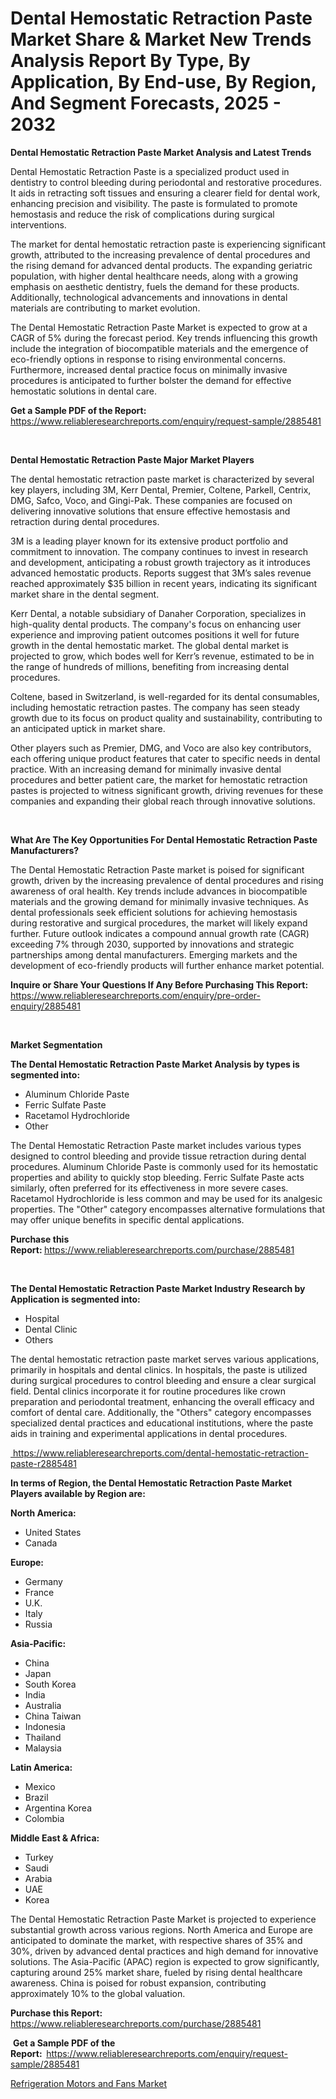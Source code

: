 <p><h1>Dental Hemostatic Retraction Paste Market Share & Market New Trends Analysis Report By Type, By Application, By End-use, By Region, And Segment Forecasts, 2025 - 2032</h1></p><p><strong>Dental Hemostatic Retraction Paste Market Analysis and Latest Trends</strong></p>
<p><p>Dental Hemostatic Retraction Paste is a specialized product used in dentistry to control bleeding during periodontal and restorative procedures. It aids in retracting soft tissues and ensuring a clearer field for dental work, enhancing precision and visibility. The paste is formulated to promote hemostasis and reduce the risk of complications during surgical interventions.</p><p>The market for dental hemostatic retraction paste is experiencing significant growth, attributed to the increasing prevalence of dental procedures and the rising demand for advanced dental products. The expanding geriatric population, with higher dental healthcare needs, along with a growing emphasis on aesthetic dentistry, fuels the demand for these products. Additionally, technological advancements and innovations in dental materials are contributing to market evolution.</p><p>The Dental Hemostatic Retraction Paste Market is expected to grow at a CAGR of 5% during the forecast period. Key trends influencing this growth include the integration of biocompatible materials and the emergence of eco-friendly options in response to rising environmental concerns. Furthermore, increased dental practice focus on minimally invasive procedures is anticipated to further bolster the demand for effective hemostatic solutions in dental care.</p></p>
<p><strong>Get a Sample PDF of the Report:&nbsp;</strong> <a href="https://www.reliableresearchreports.com/enquiry/request-sample/2885481?utm_campaign=2267&utm_medium=2&utm_source=Github&utm_content=ia&utm_term=13032025&utm_id=dental-hemostatic-retraction-paste">https://www.reliableresearchreports.com/enquiry/request-sample/2885481</a></p>
<p>&nbsp;</p>
<p><strong>Dental Hemostatic Retraction Paste Major Market Players</strong></p>
<p><p>The dental hemostatic retraction paste market is characterized by several key players, including 3M, Kerr Dental, Premier, Coltene, Parkell, Centrix, DMG, Safco, Voco, and Gingi-Pak. These companies are focused on delivering innovative solutions that ensure effective hemostasis and retraction during dental procedures.</p><p>3M is a leading player known for its extensive product portfolio and commitment to innovation. The company continues to invest in research and development, anticipating a robust growth trajectory as it introduces advanced hemostatic products. Reports suggest that 3M’s sales revenue reached approximately $35 billion in recent years, indicating its significant market share in the dental segment.</p><p>Kerr Dental, a notable subsidiary of Danaher Corporation, specializes in high-quality dental products. The company's focus on enhancing user experience and improving patient outcomes positions it well for future growth in the dental hemostatic market. The global dental market is projected to grow, which bodes well for Kerr’s revenue, estimated to be in the range of hundreds of millions, benefiting from increasing dental procedures.</p><p>Coltene, based in Switzerland, is well-regarded for its dental consumables, including hemostatic retraction pastes. The company has seen steady growth due to its focus on product quality and sustainability, contributing to an anticipated uptick in market share.</p><p>Other players such as Premier, DMG, and Voco are also key contributors, each offering unique product features that cater to specific needs in dental practice. With an increasing demand for minimally invasive dental procedures and better patient care, the market for hemostatic retraction pastes is projected to witness significant growth, driving revenues for these companies and expanding their global reach through innovative solutions.</p></p>
<p>&nbsp;</p>
<p><strong>What Are The Key Opportunities For Dental Hemostatic Retraction Paste Manufacturers?</strong></p>
<p><p>The Dental Hemostatic Retraction Paste market is poised for significant growth, driven by the increasing prevalence of dental procedures and rising awareness of oral health. Key trends include advances in biocompatible materials and the growing demand for minimally invasive techniques. As dental professionals seek efficient solutions for achieving hemostasis during restorative and surgical procedures, the market will likely expand further. Future outlook indicates a compound annual growth rate (CAGR) exceeding 7% through 2030, supported by innovations and strategic partnerships among dental manufacturers. Emerging markets and the development of eco-friendly products will further enhance market potential.</p></p>
<p><strong>Inquire or Share Your Questions If Any Before Purchasing This Report:</strong> <a href="https://www.reliableresearchreports.com/enquiry/pre-order-enquiry/2885481?utm_campaign=2267&utm_medium=2&utm_source=Github&utm_content=ia&utm_term=13032025&utm_id=dental-hemostatic-retraction-paste">https://www.reliableresearchreports.com/enquiry/pre-order-enquiry/2885481</a></p>
<p>&nbsp;</p>
<p><strong>Market Segmentation</strong></p>
<p><strong>The Dental Hemostatic Retraction Paste Market Analysis by types is segmented into:</strong></p>
<p><ul><li>Aluminum Chloride Paste</li><li>Ferric Sulfate Paste</li><li>Racetamol Hydrochloride</li><li>Other</li></ul></p>
<p><p>The Dental Hemostatic Retraction Paste market includes various types designed to control bleeding and provide tissue retraction during dental procedures. Aluminum Chloride Paste is commonly used for its hemostatic properties and ability to quickly stop bleeding. Ferric Sulfate Paste acts similarly, often preferred for its effectiveness in more severe cases. Racetamol Hydrochloride is less common and may be used for its analgesic properties. The "Other" category encompasses alternative formulations that may offer unique benefits in specific dental applications.</p></p>
<p><strong>Purchase this Report:&nbsp;</strong><a href="https://www.reliableresearchreports.com/purchase/2885481?utm_campaign=2267&utm_medium=2&utm_source=Github&utm_content=ia&utm_term=13032025&utm_id=dental-hemostatic-retraction-paste">https://www.reliableresearchreports.com/purchase/2885481</a></p>
<p>&nbsp;</p>
<p><strong>The Dental Hemostatic Retraction Paste Market Industry Research by Application is segmented into:</strong></p>
<p><ul><li>Hospital</li><li>Dental Clinic</li><li>Others</li></ul></p>
<p><p>The dental hemostatic retraction paste market serves various applications, primarily in hospitals and dental clinics. In hospitals, the paste is utilized during surgical procedures to control bleeding and ensure a clear surgical field. Dental clinics incorporate it for routine procedures like crown preparation and periodontal treatment, enhancing the overall efficacy and comfort of dental care. Additionally, the "Others" category encompasses specialized dental practices and educational institutions, where the paste aids in training and experimental applications in dental procedures.</p></p>
<p><a href="https://www.reliableresearchreports.com/dental-hemostatic-retraction-paste-r2885481?utm_campaign=2267&utm_medium=2&utm_source=Github&utm_content=ia&utm_term=13032025&utm_id=dental-hemostatic-retraction-paste">&nbsp;https://www.reliableresearchreports.com/dental-hemostatic-retraction-paste-r2885481</a></p>
<p><strong>In terms of Region, the Dental Hemostatic Retraction Paste Market Players available by Region are:</strong></p>
<p>
    <p> <strong> North America: </strong>
        <ul>
            <li>United States</li>
            <li>Canada</li>
        </ul>
        </p> 
    <p> <strong> Europe: </strong>
        <ul>
            <li>Germany</li>
            <li>France</li>
            <li>U.K.</li>
            <li>Italy</li>
            <li>Russia</li>
        </ul>
        </p> 
    <p> <strong> Asia-Pacific: </strong>
        <ul>
            <li>China</li>
            <li>Japan</li>
            <li>South Korea</li>
            <li>India</li>
            <li>Australia</li>
            <li>China Taiwan</li>
            <li>Indonesia</li>
            <li>Thailand</li>
            <li>Malaysia</li>
        </ul>
        </p> 
    <p> <strong> Latin America: </strong>
        <ul>
            <li>Mexico</li>
            <li>Brazil</li>
            <li>Argentina Korea</li>
            <li>Colombia</li>
        </ul>
        </p> 
    <p> <strong> Middle East & Africa: </strong>
        <ul>
            <li>Turkey</li>
            <li>Saudi</li>
            <li>Arabia</li>
            <li>UAE</li>
            <li>Korea</li>
        </ul>
    </p>
    </p>
<p><p>The Dental Hemostatic Retraction Paste Market is projected to experience substantial growth across various regions. North America and Europe are anticipated to dominate the market, with respective shares of 35% and 30%, driven by advanced dental practices and high demand for innovative solutions. The Asia-Pacific (APAC) region is expected to grow significantly, capturing around 25% market share, fueled by rising dental healthcare awareness. China is poised for robust expansion, contributing approximately 10% to the global valuation.</p></p>
<p><strong>Purchase this Report: </strong><a href="https://www.reliableresearchreports.com/purchase/2885481?utm_campaign=2267&utm_medium=2&utm_source=Github&utm_content=ia&utm_term=13032025&utm_id=dental-hemostatic-retraction-paste">https://www.reliableresearchreports.com/purchase/2885481</a></p>
<p>&nbsp;<strong>Get a Sample PDF of the Report:&nbsp;&nbsp;</strong><a href="https://www.reliableresearchreports.com/enquiry/request-sample/2885481?utm_campaign=2267&utm_medium=2&utm_source=Github&utm_content=ia&utm_term=13032025&utm_id=dental-hemostatic-retraction-paste">https://www.reliableresearchreports.com/enquiry/request-sample/2885481</a></p>
<p><strong></strong></p>
<p><p><a href="https://github.com/delindacallegari68/Market-Research-Report-List-1/blob/main/refrigeration-motors-and-fans-market.md?utm_campaign=2267&utm_medium=2&utm_source=Github&utm_content=ia&utm_term=13032025&utm_id=dental-hemostatic-retraction-paste">Refrigeration Motors and Fans Market</a></p></p>